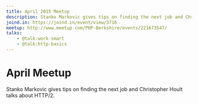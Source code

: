 ```yaml
---
title: April 2015 Meetup
description: Stanko Markovic gives tips on finding the next job and Christopher Hoult talks about HTTP/2
joind.in: https://joind.in/event/view/3716
meetup: http://www.meetup.com/PHP-Berkshire/events/221673547/
talks:
    - @talk:work-smart
    - @talk:http-basics
---
```


# April Meetup

Stanko Markovic gives tips on finding the next job and Christopher Hoult talks about HTTP/2.
